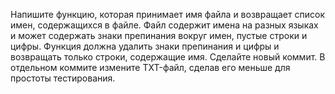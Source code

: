 Напишите функцию, которая принимает имя файла
и возвращает список имен, содержащихся в файле. 
Файл содержит имена на разных языках и может 
содержать знаки препинания вокруг имен, пустые 
строки и цифры. Функция должна удалить знаки 
препинания и цифры и возвращать только строки, 
содержащие имя. Сделайте новый коммит. 
В отдельном коммите измените TXT-файл, сделав 
его меньше для простоты тестирования.